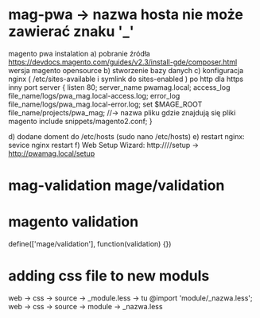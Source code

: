 # mag-pwa -> nazwa hosta nie może zawierać znaku '_' 
magento pwa instalation
a) pobranie źródła https://devdocs.magento.com/guides/v2.3/install-gde/composer.html wersja magento opensource
b) stworzenie bazy danych 
c) konfiguracja nginx ( /etc/sites-available i symlink do sites-enabled ) po http  dla https inny port
server {
        listen 80;
        server_name pwamag.local;
        access_log file_name/logs/pwa_mag.local-access.log;
        error_log file_name/logs/pwa_mag.local-error.log;
        set $MAGE_ROOT file_name/projects/pwa_mag; //-> nazwa pliku gdzie znajdują się pliki magento
        include snippets/magento2.conf;
}

d) dodane doment do /etc/hosts (sudo nano /etc/hosts)
e) restart nginx: sevice nginx restart
f) Web Setup Wizard: http://<Magento-host-or-IP>/<path-to-magento-root>/setup   -> http://pwamag.local/setup
# mag-validation mage/validation
  
# magento validation

define(['mage/validation'], function(validation) {})

# adding css file to new moduls
web -> css -> source -> _module.less -> tu @import 'module/_nazwa.less';
web -> css -> source -> module -> _nazwa.less
